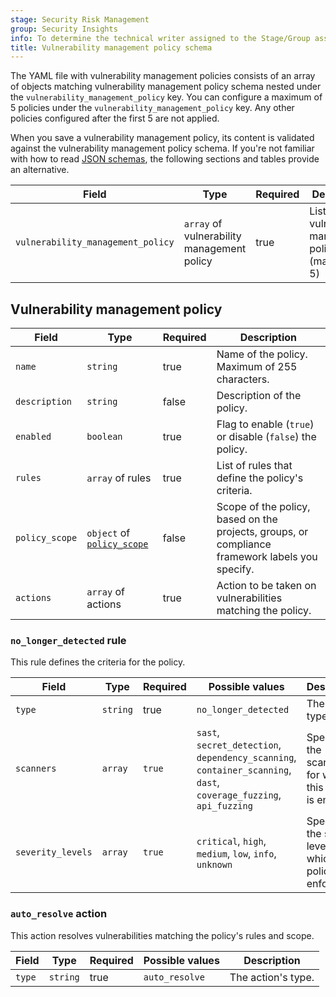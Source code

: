 ```yaml
---
stage: Security Risk Management
group: Security Insights
info: To determine the technical writer assigned to the Stage/Group associated with this page, see https://handbook.gitlab.com/handbook/product/ux/technical-writing/#assignments
title: Vulnerability management policy schema
---
```


The YAML file with vulnerability management policies consists of an array of objects matching
vulnerability management policy schema nested under the `vulnerability_management_policy` key. You
can configure a maximum of 5 policies under the `vulnerability_management_policy` key. Any other
policies configured after the first 5 are not applied.

When you save a vulnerability management policy, its content is validated against the vulnerability
management policy schema. If you're not familiar with how to read
[JSON schemas](https://json-schema.org/), the following sections and tables provide an alternative.

| Field                             | Type                                       | Required | Description |
|-----------------------------------|--------------------------------------------|----------|-------------|
| `vulnerability_management_policy` | `array` of vulnerability management policy | true     | List of vulnerability management policies (maximum 5) |

## Vulnerability management policy

| Field          | Type                                         | Required | Description |
|----------------|----------------------------------------------|----------|-------------|
| `name`         | `string`                                     | true     | Name of the policy. Maximum of 255 characters. |
| `description`  | `string`                                     | false    | Description of the policy. |
| `enabled`      | `boolean`                                    | true     | Flag to enable (`true`) or disable (`false`) the policy. |
| `rules`        | `array` of rules                             | true     | List of rules that define the policy's criteria. |
| `policy_scope` | `object` of [`policy_scope`](_index.md#scope) | false    | Scope of the policy, based on the projects, groups, or compliance framework labels you specify. |
| `actions`      | `array` of actions                           | true     | Action to be taken on vulnerabilities matching the policy. |

### `no_longer_detected` rule

This rule defines the criteria for the policy.

| Field | Type | Required | Possible values | Description |
|-------|------|----------|-----------------|-------------|
| `type` | `string` | true | `no_longer_detected` | The rule's type. |
| `scanners` | `array` | `true` | `sast`, `secret_detection`, `dependency_scanning`, `container_scanning`, `dast`, `coverage_fuzzing`, `api_fuzzing` | Specifies the scanners for which this policy is enforced. |
| `severity_levels` | `array` | `true` | `critical`, `high`, `medium`, `low`, `info`, `unknown` | Specifies the severity levels for which this policy is enforced. |

### `auto_resolve` action

This action resolves vulnerabilities matching the policy's rules and scope.

| Field  | Type     | Required | Possible values | Description |
|--------|----------|----------|-----------------|-------------|
| `type` | `string` | true     | `auto_resolve`  | The action's type. |

